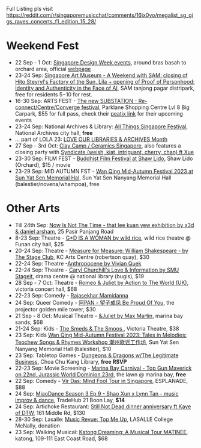 Full Listing pls visit https://reddit.com/r/singaporemusicchat/comments/16ix0yo/megalist_sg_gigs_raves_concerts_f1_edition_15_28/

# Weekend Fest
- 22 Sep - 1 Oct: [Singapore Design Week events](https://mothership.sg/2023/09/singapore-design-week-2023/), around bras basah to orchard area, official [webpage](https://sdw.designsingapore.org/)
- 23-24 Sep: [Singapore Art Museum - A Weekend with SAM: closing of Hito Steyryl's Factory of the Sun, Lila + opening of Proof of Personhood: Identity and Authenticity in the Face of AI](https://www.singaporeartmuseum.sg/Art-Events/Exhibitions/Proof-of-Personhood), SAM tanjong pagar distripark, free for residents $5-$10 for rest.
- 16-30 Sep: ARTS FEST - [The new SUBSTATION  - Re-connect/Centre/Converge festival](https://www.instagram.com/p/CwF8dnHSUps/), Parklane Shopping Centre Lvl 8 Big Carpark, $55 for full pass, check their [peatix link](https://peatix.com/group/8429/) for their upcoming events
- 23-24 Sep: National Archives & Library: [All Things Singapore Festival](https://www.eventbrite.sg/cc/all-things-singapore-at-sg-2023-2329109), National Archives city hall, **free**
- ... part of LOLA 23: [LOVE OUR LIBRARIES & ARCHIVES Month](https://www.eventbrite.sg/cc/2339409)
- 27 Sep - 3rd Oct: [Clay Camp / Ceramics Singapore](https://www.instagram.com/p/CxZ08NYyatH/?), also features a closing party with [Syndicate (weish, kiat, intriguant, cherry, chan) ft Xue](https://www.instagram.com/p/CxDSzYNSJV6/)
- 23-30 Sep: FILM FEST - [Buddhist Film Festival at Shaw Lido](https://thisfilmfest.com/2023/schedule/), Shaw Lido (Orchard), $15 / movie
- 23-29 Sep: MID AUTUMN FST -  [Wan Qing Mid-Autumn Festival 2023 at Sun Yat Sen Memorial Hal](https://www.sysnmh.org.sg/en/whats-on/events/wan-qing-mid-autumn-festival-2023), Sun Yat Sen Nanyang Memorial Hall (balestier/novena/whampoa), free



# Other Arts 
- Till 24th Sep: [Now Is Not The Time - that lee kuan yew exhibition by x3d & daniel arsham](https://www.nowisnotthetime.sg/), 25 Pasir Panjang Road
- 8-23 Sep: Theatre - [G\*D IS A WOMAN by wild rice](https://www.sistic.com.sg/events/woman0923), wild rice theatre @ Funan city hall, $25
- 20-24 Sep: Theatre - [Measure for Measure: William Shakespeare - by The Stage Club](https://www.sistic.com.sg/events/measure0923), KC Arts Centre (robertson quay), $30
- 22-24 Sep: Theatre -[Anthropocene by Vivian Quek](https://sg.bookmyshow.com/events/TWF20232)
- 22-24 Sep: Theatre - [Caryl Churchill's  Love & Information by SMU Stageit](https://sg.bookmyshow.com/events/SMUAF235), drama centre @ national library (bugis), $19
- 28 Sep - 7 Oct: Theatre - [Romeo & Juliet by Action to The World (UK)](https://www.sistic.com.sg/events/romeo1023?cid=abaproductions-hmrtb-romeo1023), victoria concert hall, $68
- 22-23 Sep: Comedy - [Rajasekhar Mamidanna](https://www.eventbrite.sg/cc/rajasekhar-mamidanna-22nd-23rd-september-2023-2531429)
- 24 Sep: Queer Comedy - [阿PAN - 望子成凤 Be Proud Of You](https://theprojector.sg/films-and-events/be-proud-of-you/), the projector golden mile tower, $30
- 21 Sep - 8 Oct: Musical Theatre - [&Juliet by Max Martin](https://www.marinabaysands.com/entertainment/shows/juliet.html), marina bay sands, $68
- 21-24 Sep: Kids - [The Smeds & The Smoos ](https://www.sistic.com.sg/events/smeds0922), Victoria Theatre, $38
- 23 Sep: Kids [Wan Qing Mid-Autumn Festival 2023: Tales in Melodies: Teochew Songs & Rhymes Workshop 潮州歌谣工作坊](https://wqmaf23-teochewsongrhyme.peatix.com/), Sun Yat Sen Nanyang Memorial Hall (balestier), $10
- 23 Sep: Tabletop Games - [Dungeons & Dragons w/The Legitimate Business](https://www.eventbrite.sg/e/678714151297?), Choa Chu Kang Library, **free RSVP**
- 22-23 Sep: Movie Screening - [Marina Bay Carnival - Top Gun Maverick on 22nd, Jurassic World Dominion 23rd](https://www.instagram.com/p/Cw0F5YXAnfJ/), the lawn @ marina bay, **free**
- 22 Sep: Comedy - [Vir Das: Mind Fool Tour in Singapore](https://esplanade.com/whats-on/2023/vir-das-mind-fool-tour-in-singapore), ESPLANADE, $88
- 24 Sep: [MiaoDance Season 3 Ep 9 - Shao Xun x Lynn Tan - music improv & dance](https://instagram.com/p/CwsN02-SyNC/), TradeHub 21 Boon Lay, **$14**
- 24 Sep: Artichoke Restaurant: [Still Not Dead dinner anniversary ft Kaye of DTW](https://instagram.com/p/CxCgBSsyN_a/), 161 Middle Rd, $130
- 28-30 Sep: Lasalle: [Music Revue: Top Me Up](https://bjm100.lasalle.edu.sg/musical-revue-top-me-up/), LASALLE College McNally, donation 
- 23 Sep: Walking Musical: [Katong Dreaming: A Musical Tour MATINEE](https://katongdreaming23sep23.peatix.com/), katong, 109-111 East Coast Road, $68
